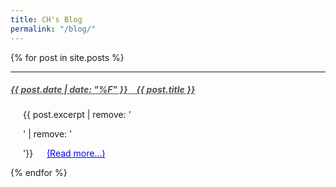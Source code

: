 ```yaml
---
title: CH's Blog
permalink: "/blog/"
---
```

<!-- style='font-weight: bold;' -->

{% for post in site.posts %}
<hr>
<h5 style="font-weight: bold;pding-bottom:0px">
    <a href="{{ post.url }}" style="color:#505050;">
        {{ post.date | date: "%F" }} &ensp; {{ post.title }}
    </a>
</h5>
<div style="margin-left: 20px">
    <p>
        {{ post.excerpt | remove: '<p>' | remove: '</p>'}} &emsp;
        <a href="{{ post.url }}" style="color:blue;">(Read more...)</a>
    </p>
</div>
{% endfor %}



